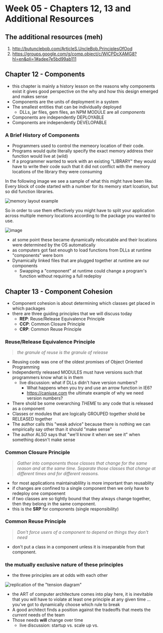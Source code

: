 # Week 05 - Chapters 12, 13 and Additional Resources

## The additional resources (meh)

1. http://butunclebob.com/ArticleS.UncleBob.PrinciplesOfOod
1. https://groups.google.com/g/comp.object/c/WICPDcXAMG8?hl=en&pli=1#adee7e5bd99ab111

## Chapter 12 - Components

- this chapter is mainly a history lesson on the reasons why components exist it gives good perspective on the why and how this design emerged and makes sense
- Components are the units of deployment in a system 
- The smallest entities that can be individually deployed
  - DLLs, jar files, gem files, an NPM MODULE are all _components_
- Components are independently DEPLOYABLE
- Components are independently DEVELOPABLE

### A Brief History of Components

- Programmers used to control the memeory location of their code. 
- Programs would quite literally specify the exact memory address their function would live at (wild)
- If a programmer wanted to work with an existing "LIBRARY" they would have to write their code such that it did not conflict with the memory locations of the library they were consuming

In the following image we see a sample of what this might have been like. Every block of code started with a number for its memory start lcoation, but so did function libraries. 

![memory layout example](https://user-images.githubusercontent.com/355561/132256424-24e63a73-147a-429b-b3f5-d434e30acb31.png)

So in order to use them effectively you might have to split your application across multiple memory locations according to the package you wanted to use.

![image](https://user-images.githubusercontent.com/355561/132256551-065ec8df-f1fb-48bd-aaff-5809e1c75dbd.png)

- at some point these became dynamically relocatable and their locations were determined by the OS automatically
- as computers got fast enough to load functions from DLLs at runtime "components" were born  
- Dynamically linked files that are plugged together at runtime are our components 
  - Swapping a "component" at runtime could change a program's function without requiring a full redeploy

## Chapter 13 - Component Cohesion

- Component cohesion is about determining which classes get placed in which packages
- there are three guiding principles that we will discuss today
  - **REP**: Reuse/Release Equivalence Principle
  - **CCP**: Common Closure Principle
  - **CRP**: Common Reuse Principle

### Reuse/Release Equivalence Principle

> _the granule of reuse is the granule of release_

- Reusing code was one of the oldest promises of Object Oriented Programming
- Independently released MODULES must have versions such that programmers know what is in them
  - live discussion: what if DLLs didn't have version numbers?
    - What happens when you try and use an arrow function in IE6?
    - <https://caniuse.com> the ultimate example of why we need version numbers?
- There shold be some overarching _THEME_ to any code that is released as a component
- Classes or modules that are logically GROUPED together shold be RELEASED together
- The author calls this "weak advice" because there is nothing we can empirically say other than it should "make sense"
- The author ALSO says that "we'll know it when we see it" when something doesn't make sense

### Common Closure Principle

> _Gather into components those classes that change for the same reason and at the same time. Separate those classes that change at different times and for different reasons._

- for most applications maintainablility is more important than reusablity
- if changes are confined to a single component then we only have to redeploy one compoenent
- if two classes are so tightly bound that they always change together, then they belong in the same component.
- this is the **SRP** for components (single responsibility)

### Common Reuse Principle

> _Don't force users of a component to depend on things they don't need_

- don't put a class in a component unless it is inseparable from that component.

### the mutually exclusive nature of these principles

- the three principles are at odds with each other

![replication of the "tension diagram"](https://user-images.githubusercontent.com/355561/132257143-fd9d6d91-a9f1-4911-a38f-ab8f77c24596.png)

- the ART of computer architecture comes into play here, it is inevitable that you will have to violate at least one principle at any given time ... you've got to dynamically choose which rule to break
- A good architect finds a position against the tradeoffs that meets the _current_ needs of the team
- Those needs **will** change over time
  - live discussion: startup vs. scale up vs. 
  
